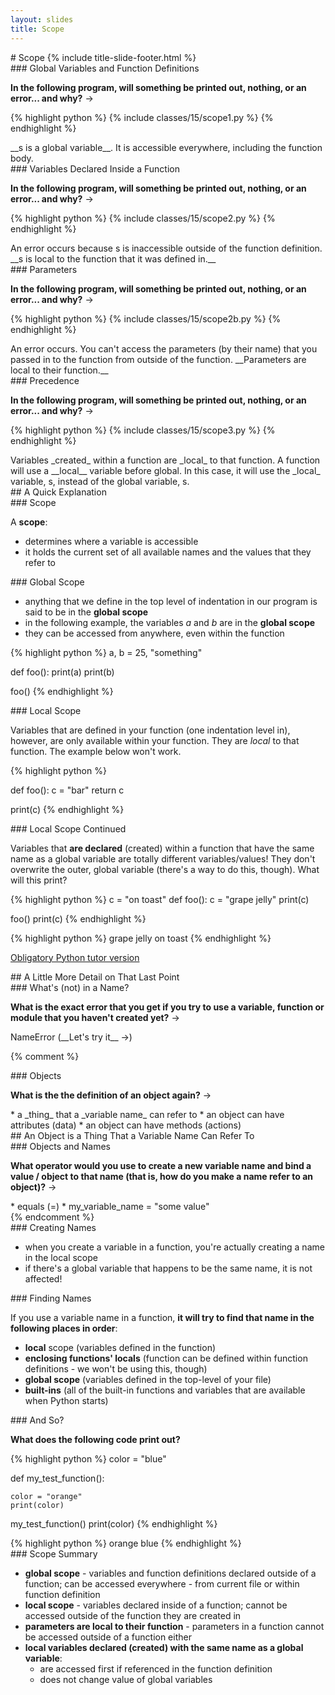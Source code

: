 ```yaml
---
layout: slides
title: Scope
---
```

<section markdown="block" class="title-slide">
#  Scope
{% include title-slide-footer.html %}
</section>

<section markdown="block">
###  Global Variables and Function Definitions

__In the following program, will something be printed out, nothing, or an error... and why?__ &rarr;

{% highlight python %}
{% include classes/15/scope1.py %}
{% endhighlight %}

<div class="incremental" markdown="block">
__s is a global variable__.  It is accessible everywhere, including the function body. 
</div>
</section>

<section markdown="block">
###  Variables Declared Inside a Function

__In the following program, will something be printed out, nothing, or an error... and why?__ &rarr;

{% highlight python %}
{% include classes/15/scope2.py %}
{% endhighlight %}

<div class="incremental" markdown="block">
An error occurs because s is inaccessible outside of the function definition.  __s is local to the function that it was defined in.__
</div>
</section>

<section markdown="block">
###  Parameters

__In the following program, will something be printed out, nothing, or an error... and why?__ &rarr;

{% highlight python %}
{% include classes/15/scope2b.py %}
{% endhighlight %}

<div class="incremental" markdown="block">
An error occurs.  You can't access the parameters (by their name) that you passed in to the function from outside of the function.  __Parameters are local to their function.__
</div>
</section>

<section markdown="block">
###  Precedence

__In the following program, will something be printed out, nothing, or an error... and why?__ &rarr;

{% highlight python %}
{% include classes/15/scope3.py %}
{% endhighlight %}

<div class="incremental" markdown="block">
Variables _created_ within a function are _local_ to that function.  A function will use a __local__ variable before global.  In this case, it will use the _local_ variable, s, instead of the global variable, s.
</div>
</section>

<section markdown="block">
##  A Quick Explanation
</section>

<section markdown="block">
###  Scope

A __scope__: 

* determines where a variable is accessible
* it holds the current set of all available names and the values that they refer to

</section>

<section markdown="block">
###  Global Scope

* anything that we define in the top level of indentation in our program is said to be in the __global scope__
* in the following example, the variables _a_ and _b_ are in the __global scope__
* they can be accessed from anywhere, even within the function

{% highlight python %}
a, b = 25, "something"

def foo():
	print(a)
	print(b)

foo()
{% endhighlight %}
</section>

<section markdown="block">
###  Local Scope

Variables that are defined in your function (one indentation level in), however, are only available within your function.  They are _local_ to that function.  The example below won't work.

{% highlight python %}

def foo():
	c = "bar"
	return c

print(c)
{% endhighlight %}
</section>

<section markdown="block">
###  Local Scope Continued

Variables that __are declared__ (created) within a function that have the same name as a global variable are totally different variables/values!  They don't overwrite the outer, global variable (there's a way to do this, though).  What will this print?

{% highlight python %}
c = "on toast"
def foo():
	c = "grape jelly"
	print(c)

foo()
print(c)
{% endhighlight %}

<div class="incremental" markdown="block">
{% highlight python %}
grape jelly
on toast
{% endhighlight %}

[Obligatory Python tutor version](http://www.pythontutor.com/visualize.html#code=c+%3D+%22on+toast%22%0Adef+foo()%3A%0A%09c+%3D+%22grape+jelly%22%0A%09print(c)%0A%0Afoo()%0Aprint(c)&mode=display&cumulative=true&heapPrimitives=false&drawParentPointers=false&textReferences=false&showOnlyOutputs=false&py=3&curInstr=0)
</div>
</section>

<section markdown="block">
##  A Little More Detail on That Last Point
</section>

<section markdown="block">
###  What's (not) in a Name?


__What is the exact error that you get if you try to use a variable, function or module that you haven't created yet?__ &rarr;

<div class="incremental" markdown="block">
NameError (__Let's try it__ &rarr;)
</div>
</section>

{% comment %}
<section markdown="block">
###  Objects


__What is the the definition of an object again?__ &rarr;

<div class="incremental" markdown="block">
* a _thing_ that a _variable name_ can refer to
* an object can have attributes (data)
* an object can have methods (actions)
</div>
</section>

<section markdown="block">
##  An Object is a Thing That a Variable Name Can Refer To
</section>

<section markdown="block">
###  Objects and Names

__What operator would you use to create a new variable name and bind a value / object to that name (that is, how do you make a name refer to an object)?__ &rarr;

<div class="incremental" markdown="block">
* equals (=)
* my_variable_name = "some value"
</div>
</section>
{% endcomment %}

<section markdown="block">
###  Creating Names

* when you create a variable in a function, you're actually creating a name in the local scope
* if there's a global variable that happens to be the same name, it is not affected!

</section>

<section markdown="block">
###  Finding Names

If you use a variable name in a function, __it will try to find that name in the following places in order__:

* __local__ scope (variables defined in the function)
* __enclosing functions' locals__ (function can be defined within function definitions - we won't be using this, though)
* __global scope__ (variables defined in the top-level of your file)
* __built-ins__ (all of the built-in functions and variables that are available when Python starts)

</section>
<section markdown="block">
###  And So?

__What does the following code print out?__

{% highlight python %}
color = "blue"

def my_test_function():

	color = "orange"
	print(color)

my_test_function()
print(color)
{% endhighlight %}

<div class="incremental" markdown="block">
{% highlight python %}
orange
blue
{% endhighlight %}
</div>
</section>


<section markdown="block">
###  Scope Summary

* __global scope__ - variables and function definitions declared outside of a function; can be accessed everywhere - from current file or within function definition 
* __local scope__ - variables declared inside of a function; cannot be accessed outside of the function they are created in
* __parameters are local to their function__ - parameters in a function cannot be accessed outside of a function either
* __local variables declared (created) with the same name as a global variable__:
	* are accessed first if referenced in the function definition 
	* does not change value of global variables
</section>
